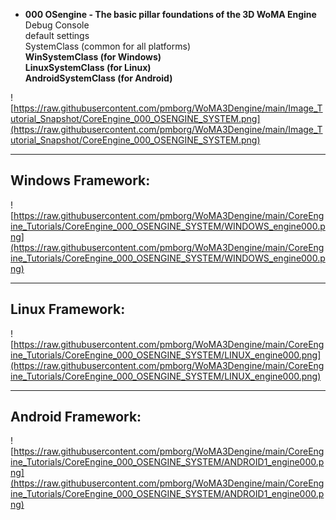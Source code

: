 - <b>000 OSengine - The basic pillar foundations of the 3D WoMA Engine</b><br>
 Debug Console<br>
 default settings<br>
 SystemClass (common for all platforms)<br>
 <b>WinSystemClass (for Windows)</b><br>
 <b>LinuxSystemClass (for Linux)</b><br>
 <b>AndroidSystemClass (for Android)</b><br>
	
![https://raw.githubusercontent.com/pmborg/WoMA3Dengine/main/Image_Tutorial_Snapshot/CoreEngine_000_OSENGINE_SYSTEM.png](https://raw.githubusercontent.com/pmborg/WoMA3Dengine/main/Image_Tutorial_Snapshot/CoreEngine_000_OSENGINE_SYSTEM.png)	

<hr>
<h2>Windows Framework:</h2>

![https://raw.githubusercontent.com/pmborg/WoMA3Dengine/main/CoreEngine_Tutorials/CoreEngine_000_OSENGINE_SYSTEM/WINDOWS_engine000.png](https://raw.githubusercontent.com/pmborg/WoMA3Dengine/main/CoreEngine_Tutorials/CoreEngine_000_OSENGINE_SYSTEM/WINDOWS_engine000.png)	

<hr>
<h2>Linux Framework:</h2>

![https://raw.githubusercontent.com/pmborg/WoMA3Dengine/main/CoreEngine_Tutorials/CoreEngine_000_OSENGINE_SYSTEM/LINUX_engine000.png](https://raw.githubusercontent.com/pmborg/WoMA3Dengine/main/CoreEngine_Tutorials/CoreEngine_000_OSENGINE_SYSTEM/LINUX_engine000.png)	

<hr>
<h2>Android Framework:</h2>

![https://raw.githubusercontent.com/pmborg/WoMA3Dengine/main/CoreEngine_Tutorials/CoreEngine_000_OSENGINE_SYSTEM/ANDROID1_engine000.png](https://raw.githubusercontent.com/pmborg/WoMA3Dengine/main/CoreEngine_Tutorials/CoreEngine_000_OSENGINE_SYSTEM/ANDROID1_engine000.png)	


